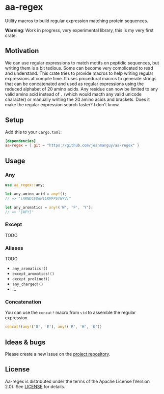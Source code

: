 # aa-regex

Utility macros to build regular expression matching protein sequences.

**Warning**: Work in progress, very experimental library, this is my very first crate.

## Motivation

 We can use regular expressions to match motifs on peptidic sequences, but writing them is a bit tedious. Some can become very complicated to read and understand. This crate tries to provide macros to help writing regular expressions at compile time. It uses procedural macros to generate strings that can be concatenated and used as regular expressions using the reduced alphabet of 20 amino acids. Any residue can now be limited to any valid amino acid instead of `.` (which would macth any valid unicode character) or manually writing the 20 amino acids and brackets. Does it make the regular expression search faster? I don't know.

## Setup

Add this to your `Cargo.toml`:

```toml
[dependencies]
aa-regex = { git = "https://github.com/jeanmanguy/aa-regex" }
```

## Usage

### Any

```rust
use aa_regex::any;

let any_amino_acid = any!();
// => "[ARNDCEQGHILKMFPSTWYV]"

let any_aromatics = any!('W', 'F', 'Y');
// => "[WFY]"
```

### Except

TODO

### Aliases

TODO

- `any_aromatics!()`
- `except_aromatics!()`
- `except_proline!()`
- `any_charged!()`
- ...

### Concatenation

You can use the `concat!` macro from `std` to assemble the regular expression.

```rust
concat!(any!('D', 'E'), any!('R', 'H', 'K'))
```

## Ideas & bugs

Please create a new issue on the [project repository](https://github.com/jeanmanguy/aa-regex/issues).

## License

Aa-regex is distributed under the terms of the Apache License (Version 2.0). See [LICENSE](./LICENSE) for details.
